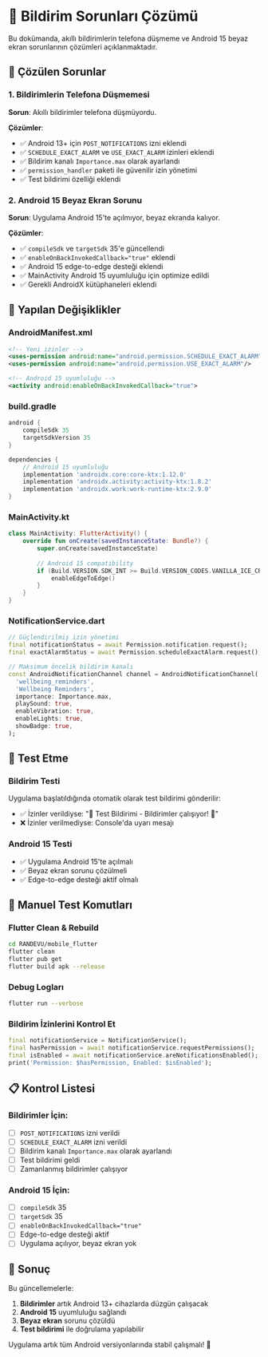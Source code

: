 # 🔔 Bildirim Sorunları Çözümü

Bu dokümanda, akıllı bildirimlerin telefona düşmeme ve Android 15 beyaz ekran sorunlarının çözümleri açıklanmaktadır.

## 🚨 Çözülen Sorunlar

### 1. Bildirimlerin Telefona Düşmemesi
**Sorun**: Akıllı bildirimler telefona düşmüyordu.

**Çözümler**:
- ✅ Android 13+ için `POST_NOTIFICATIONS` izni eklendi
- ✅ `SCHEDULE_EXACT_ALARM` ve `USE_EXACT_ALARM` izinleri eklendi
- ✅ Bildirim kanalı `Importance.max` olarak ayarlandı
- ✅ `permission_handler` paketi ile güvenilir izin yönetimi
- ✅ Test bildirimi özelliği eklendi

### 2. Android 15 Beyaz Ekran Sorunu
**Sorun**: Uygulama Android 15'te açılmıyor, beyaz ekranda kalıyor.

**Çözümler**:
- ✅ `compileSdk` ve `targetSdk` 35'e güncellendi
- ✅ `enableOnBackInvokedCallback="true"` eklendi
- ✅ Android 15 edge-to-edge desteği eklendi
- ✅ MainActivity Android 15 uyumluluğu için optimize edildi
- ✅ Gerekli AndroidX kütüphaneleri eklendi

## 📱 Yapılan Değişiklikler

### AndroidManifest.xml
```xml
<!-- Yeni izinler -->
<uses-permission android:name="android.permission.SCHEDULE_EXACT_ALARM"/>
<uses-permission android:name="android.permission.USE_EXACT_ALARM"/>

<!-- Android 15 uyumluluğu -->
<activity android:enableOnBackInvokedCallback="true">
```

### build.gradle
```gradle
android {
    compileSdk 35
    targetSdkVersion 35
}

dependencies {
    // Android 15 uyumluluğu
    implementation 'androidx.core:core-ktx:1.12.0'
    implementation 'androidx.activity:activity-ktx:1.8.2'
    implementation 'androidx.work:work-runtime-ktx:2.9.0'
}
```

### MainActivity.kt
```kotlin
class MainActivity: FlutterActivity() {
    override fun onCreate(savedInstanceState: Bundle?) {
        super.onCreate(savedInstanceState)
        
        // Android 15 compatibility
        if (Build.VERSION.SDK_INT >= Build.VERSION_CODES.VANILLA_ICE_CREAM) {
            enableEdgeToEdge()
        }
    }
}
```

### NotificationService.dart
```dart
// Güçlendirilmiş izin yönetimi
final notificationStatus = await Permission.notification.request();
final exactAlarmStatus = await Permission.scheduleExactAlarm.request();

// Maksimum öncelik bildirim kanalı
const AndroidNotificationChannel channel = AndroidNotificationChannel(
  'wellbeing_reminders',
  'Wellbeing Reminders',
  importance: Importance.max,
  playSound: true,
  enableVibration: true,
  enableLights: true,
  showBadge: true,
);
```

## 🧪 Test Etme

### Bildirim Testi
Uygulama başlatıldığında otomatik olarak test bildirimi gönderilir:
- ✅ İzinler verildiyse: "🧪 Test Bildirimi - Bildirimler çalışıyor! 🎉"
- ❌ İzinler verilmediyse: Console'da uyarı mesajı

### Android 15 Testi
- ✅ Uygulama Android 15'te açılmalı
- ✅ Beyaz ekran sorunu çözülmeli
- ✅ Edge-to-edge desteği aktif olmalı

## 🔧 Manuel Test Komutları

### Flutter Clean & Rebuild
```bash
cd RANDEVU/mobile_flutter
flutter clean
flutter pub get
flutter build apk --release
```

### Debug Logları
```bash
flutter run --verbose
```

### Bildirim İzinlerini Kontrol Et
```dart
final notificationService = NotificationService();
final hasPermission = await notificationService.requestPermissions();
final isEnabled = await notificationService.areNotificationsEnabled();
print('Permission: $hasPermission, Enabled: $isEnabled');
```

## 📋 Kontrol Listesi

### Bildirimler İçin:
- [ ] `POST_NOTIFICATIONS` izni verildi
- [ ] `SCHEDULE_EXACT_ALARM` izni verildi
- [ ] Bildirim kanalı `Importance.max` olarak ayarlandı
- [ ] Test bildirimi geldi
- [ ] Zamanlanmış bildirimler çalışıyor

### Android 15 İçin:
- [ ] `compileSdk` 35
- [ ] `targetSdk` 35
- [ ] `enableOnBackInvokedCallback="true"`
- [ ] Edge-to-edge desteği aktif
- [ ] Uygulama açılıyor, beyaz ekran yok

## 🚀 Sonuç

Bu güncellemelerle:
1. **Bildirimler** artık Android 13+ cihazlarda düzgün çalışacak
2. **Android 15** uyumluluğu sağlandı
3. **Beyaz ekran** sorunu çözüldü
4. **Test bildirimi** ile doğrulama yapılabilir

Uygulama artık tüm Android versiyonlarında stabil çalışmalı! 🎉

